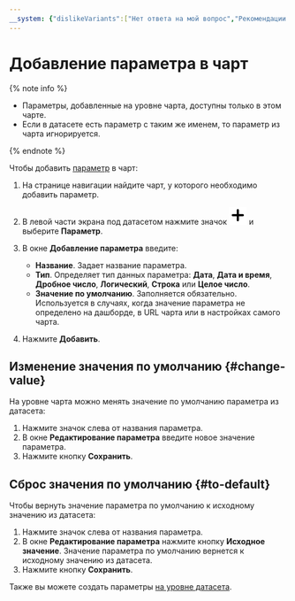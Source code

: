 ```yaml
---
__system: {"dislikeVariants":["Нет ответа на мой вопрос","Рекомендации не помогли","Содержание не соответствует заголовку","Другое"]}
---
```

# Добавление параметра в чарт

{% note info %}

* Параметры, добавленные на уровне чарта, доступны только в этом чарте.
* Если в датасете есть параметр с таким же именем, то параметр из чарта игнорируется.

{% endnote %}

Чтобы добавить [параметр](../../concepts/parameters.md) в чарт:

1. На странице навигации найдите чарт, у которого необходимо добавить параметр.
1. В левой части экрана под датасетом нажмите значок ![image](../../../_assets/plus-sign.svg) и выберите **Параметр**.
1. В окне **Добавление параметра** введите:
   
   * **Название**. Задает название параметра.
   * **Тип**. Определяет тип данных параметра: **Дата**, **Дата и время**, **Дробное число**, **Логический**, **Строка** или **Целое число**.
   * **Значение по умолчанию**. Заполняется обязательно. Используется в случаях, когда значение параметра не определено на дашборде, в URL чарта или в настройках самого чарта.

1. Нажмите **Добавить**.

## Изменение значения по умолчанию {#change-value}

На уровне чарта можно менять значение по умолчанию параметра из датасета:

1. Нажмите значок слева от названия параметра.
1. В окне **Редактирование параметра** введите новое значение параметра.
1. Нажмите кнопку **Сохранить**.

## Сброс значения по умолчанию {#to-default}

Чтобы вернуть значение параметра по умолчанию к исходному значению из датасета:

1. Нажмите значок слева от названия параметра.
1. В окне **Редактирование параметра** нажмите кнопку **Исходное значение**. Значение параметра по умолчанию вернется к исходному значению из датасета.
1. Нажмите кнопку **Сохранить**.

Также вы можете создать параметры [на уровне датасета](../dataset/add-parameter-dataset.md).
